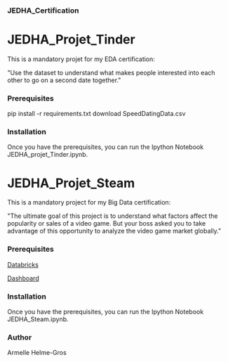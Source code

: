 ### JEDHA_Certification

# JEDHA_Projet_Tinder

This is a mandatory projet for my EDA certification:

"Use the dataset to understand what makes people interested into each other to go on a second date together."

### Prerequisites

pip install -r requirements.txt
download SpeedDatingData.csv

### Installation

Once you have the prerequisites, you can run the Ipython Notebook
JEDHA_projet_Tinder.ipynb.


# JEDHA_Projet_Steam

This is a mandatory project for my Big Data certification:

"The ultimate goal of this project is to understand what factors affect the popularity or sales of a video game. But your boss asked you to take advantage of this opportunity to analyze the video game market globally."

### Prerequisites

[Databricks](https://community.cloud.databricks.com)

[Dashboard](https://databricks-prod-cloudfront.cloud.databricks.com/public/4027ec902e239c93eaaa8714f173bcfc/2369252700953880/2971136158336592/8596824999847506/latest.html)

### Installation

Once you have the prerequisites, you can run the Ipython Notebook
JEDHA_Steam.ipynb.

### Author

Armelle Helme-Gros
